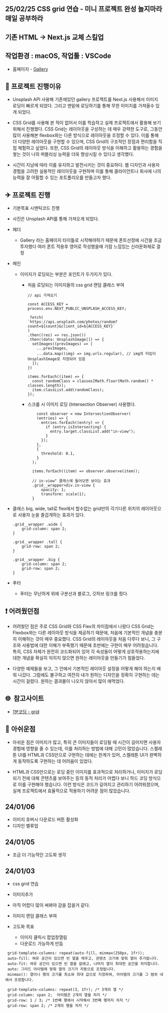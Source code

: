 ## 25/02/25 CSS grid 연습 - 미니 프로젝트 완성 놀지마라 매일 공부하라

## 기존 HTML -> Next.js 교체 스킬업

## 작업환경 : macOS, 작업툴 : VSCode

- 홈페이지 - <a href="https://lolmoney.vercel.app/">Gallery</a>

<h2>📌 프로젝트 진행이유</h2>

- Unsplash API 사용해 기존에있던 gallery 프로젝트를 Next.js 사용해서 이미지 로딩이 빠르게 되었다. 그리고 맨밑에 로딩하기를 통해 무한 이미지를 가져올수 있게 되었다.

- CSS Grid를 사용해 본 적이 없어서 이를 학습하고 실제 프로젝트에서 활용해 보기 위해서 진행했다. CSS Grid는 레이아웃을 구성하는 데 매우 강력한 도구로, 그동안 많이 사용해본 flexbox와는 다른 방식으로 레이아웃을 조정할 수 있다. 이를 통해 더 다양한 레이아웃을 구현할 수 있으며, CSS Grid의 구조적인 장점과 편리함을 직접 체험하고 싶었다. 또한, CSS Grid의 레이아웃 방식을 이해하고 활용하는 경험을 쌓는 것이 나의 퍼블리싱 능력을 더욱 향상시킬 수 있다고 생각했다.

- 시간이 지남에 따라 이를 유지하고 발전시키는 것이 중요하다. 웹 디자인과 사용자 경험을 고려한 실용적인 레이아웃을 구현하며 이를 통해 클라이언트나 회사에 나의 능력을 잘 어필할 수 있는 포트폴리오를 만들고자 했다.

<h2>✈ 프로젝트 진행</h2>

- 기본목표 시멘틱코드 진행
- 사진은 Unsplash API를 통해 가져오게 되었다.
- 헤더
  - Gallery 라는 홈페이지 타이틀로 시작해야하기 때문에 폰트선정에 시간을 조금 투자했다 여러 폰트 적용후 영어로 작성했을때 가잠 느낌있는 신라문화체로 결정
- 메인

  - 이미지가 로딩되는 부분은 포인트가 두가지가 있다.

    - 처음 로딩되는 이미지들의 css grid 랜덤 클래스 부여

      ```
      // api 가져오기

      const ACCESS_KEY = process.env.NEXT_PUBLIC_UNSPLASH_ACCESS_KEY;

       fetch(
      `https://api.unsplash.com/photos/random?count=${count}&client_id=${ACCESS_KEY}`
      )
      .then((res) => res.json())
      .then((data: UnsplashImage[]) => {
        setImages((prevImages) => [
          ...prevImages,
          ...data.map((img) => img.urls.regular), // img의 타입이 UnsplashImage로 지정되어 있음
        ]);
      })

      items.forEach((item) => {
        const randomClass = classes[Math.floor(Math.random() * classes.length)];
        item.classList.add(randomClass);
      });
      ```

    - 스크롤 시 이미지 로딩 (Intersection Observer) 사용했다.

      ```
          const observer = new IntersectionObserver(
          (entries) => {
            entries.forEach((entry) => {
              if (entry.isIntersecting) {
                entry.target.classList.add("in-view");
              }
            });
          },
          {
            threshold: 0.1,
          }
        );

        items.forEach((item) => observer.observe(item));

        // in-view" 클래스에 들어오면 보이는 효과
        .grid__wrapper>div.in-view {
            opacity: 1;
            transform: scale(1);
        }

      ```

- 클래스 big, wide, tall로 flex에서 할수없는 grid만의 각기다른 위치의 레이아웃으로 사용자 눈을 즐겁게하는 효과가 있다.

  ```
  .grid__wrapper .wide {
      grid-column: span 2;
  }

  .grid__wrapper .tall {
      grid-row: span 2;
  }

  .grid__wrapper .big {
      grid-column: span 2;
      grid-row: span 2;
  }

  ```

- 푸터
  - 푸터는 무난하게 위에 구분선과 블로그, 깃허브 링크를 줬다.

<h2>❗ 어려웠던점</h2>

- 어려웠던 점은 주로 CSS Grid와 CSS Flex의 차이점에서 나왔다 CSS Grid는 Flexbox와는 다른 레이아웃 방식을 제공하기 때문에, 처음에 기본적인 개념을 충분히 이해하는 것이 매우 중요했다. CSS Grid의 레이아웃을 처음 다루다 보니, 그 구조와 사용법에 대한 이해가 부족했기 때문에 초반에는 구현이 매우 어려웠습니다. 특히, CSS 자체가 완전히 코드화되어 있어 각 속성들이 어떻게 상호작용하는지에 대한 개념을 확실히 익히지 않으면 원하는 레이아웃을 만들기가 힘들었다.

- 다양한 예제들을 보고, 그 안에서 기본적인 레이아웃 설정을 어떻게 해야 하는지 배워 나갔다. 그럼에도 불구하고 여전히 내가 원하는 디자인을 정확히 구현하는 데는 시간이 걸렸다. 원하는 결과물이 나오지 않아서 많이 애먹었다.

<h2>🌐&nbsp; 참고사이트</h2>

- <a href="https://studiomeal.com/archives/533">1분코딩 - grid</a>

<h2>📎 아쉬운점</h2>

- 아쉬운 점은 이미지가 많고, 특히 큰 이미지들이 로딩될 때 시간이 길어지면 사용자 경험에 영향을 줄 수 있는데, 이를 처리하는 방법에 대해 고민이 많았습니다. 스켈레톤 UI를 HTML과 CSS만으로 구현하는 데에는 한계가 있어, 스켈레톤 UI가 완벽하게 동작하도록 구현하는 데 어려움이 있었다.

- HTML과 CSS만으로는 로딩 중인 이미지를 효과적으로 처리하거나, 이미지가 로딩되기 전에 대체 콘텐츠를 보여주는 등의 동적 처리가 어렵다 보니 하드 코딩 방식으로 이를 구현해야 했습니다. 이런 방식은 코드가 길어지고 관리하기 어려워졌으며, 실제 프로젝트에서 효율적으로 적용하기 어려운 점이 많았습니다.

<h2>24/01/06</h2>

- 이미지 호버시 다운로드 버튼 활성화
- 디자인 벨류업

<h2>24/01/05</h2>

- 조금 더 기능적인 고도화 생각

<h2>24/01/03</h2>

- css grid 연습
- 이미지추가
- 아직 어렵다 많이 써봐야 감을 잡을거 같다.
- 이미지 랜덤 클래스 부여

- 고도화 목표
  - 이미지 클릭시 팝업창열림
  - 다운로드 가능하게 만듬

```
 grid-template-columns: repeat(auto-fill, minmax(250px, 1fr));
 auto-fill: 여유 공간이 있으면 빈 열을 채우고, 콘텐츠 크기에 맞춰 열이 추가됩니다.
 auto-fit: 여유 공간이 있으면 빈 열을 없애고, 나머지 열이 최대한 공간을 차지합니다.
 auto: 그리드 아이템에 맞춰 열의 크기가 자동으로 조정됩니다.
 minmax(): 열이나 행의 크기를 최소와 최대 값으로 지정하여, 아이템의 크기를 그 범위 내에서 조정합니다.

 grid-template-columns: repeat(3, 1fr); /* 3개의 열 */
 grid-column: span 2;  아이템은 2개의 열을 차지 */
 grid-row: 1 / 3; /* 1번째 행에서 시작해서 3번째 행까지 차지 */
 grid-row: span 2; /* 2개의 행을 차지 */

```
